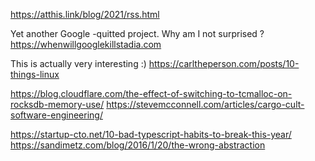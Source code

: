https://atthis.link/blog/2021/rss.html

Yet another Google -quitted project. Why am I not surprised ?
https://whenwillgooglekillstadia.com

This is actually very interesting :)
https://carltheperson.com/posts/10-things-linux


https://blog.cloudflare.com/the-effect-of-switching-to-tcmalloc-on-rocksdb-memory-use/
https://stevemcconnell.com/articles/cargo-cult-software-engineering/

https://startup-cto.net/10-bad-typescript-habits-to-break-this-year/
https://sandimetz.com/blog/2016/1/20/the-wrong-abstraction